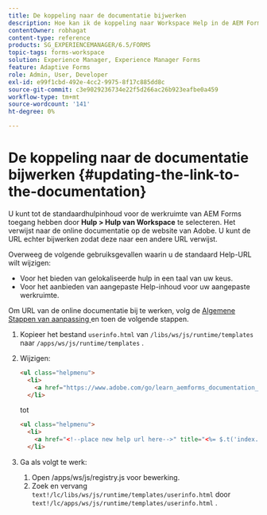 ```yaml
---
title: De koppeling naar de documentatie bijwerken
description: Hoe kan ik de koppeling naar Workspace Help in de AEM Forms-werkruimte bijwerken en naar de koppeling naar uw aangepaste documentatie verwijzen?
contentOwner: robhagat
content-type: reference
products: SG_EXPERIENCEMANAGER/6.5/FORMS
topic-tags: forms-workspace
solution: Experience Manager, Experience Manager Forms
feature: Adaptive Forms
role: Admin, User, Developer
exl-id: e99f1cbd-492e-4cc2-9975-8f17c885dd8c
source-git-commit: c3e9029236734e22f5d266ac26b923eafbe0a459
workflow-type: tm+mt
source-wordcount: '141'
ht-degree: 0%

---
```


# De koppeling naar de documentatie bijwerken {#updating-the-link-to-the-documentation}

U kunt tot de standaardhulpinhoud voor de werkruimte van AEM Forms toegang hebben door **Hulp > Hulp van Workspace** te selecteren. Het verwijst naar de online documentatie op de website van Adobe. U kunt de URL echter bijwerken zodat deze naar een andere URL verwijst.

Overweeg de volgende gebruiksgevallen waarin u de standaard Help-URL wilt wijzigen:

* Voor het bieden van gelokaliseerde hulp in een taal van uw keus.
* Voor het aanbieden van aangepaste Help-inhoud voor uw aangepaste werkruimte.

Om URL van de online documentatie bij te werken, volg de [ Algemene Stappen van aanpassing ](/help/forms/using/generic-steps-html-workspace-customization.md) en toen de volgende stappen.

1. Kopieer het bestand `userinfo.html` van `/libs/ws/js/runtime/templates` naar `/apps/ws/js/runtime/templates` .
1. Wijzigen:

   ```html
   <ul class="helpmenu">
     <li>
       <a href="https://www.adobe.com/go/learn_aemforms_documentation_63" title="<%= $.t('index.header.dropdown.WorkspaceHelp')%>" target="_blank"><%= $.t('index.header.dropdown.WorkspaceHelp')%></a>
     </li>
   ```

   tot

   ```html
   <ul class="helpmenu">
     <li>
       <a href="<!--place new help url here-->" title="<%= $.t('index.header.dropdown.WorkspaceHelp')%>" target="_blank"><%= $.t('index.header.dropdown.WorkspaceHelp')%></a>
     </li>
   ```

1. Ga als volgt te werk:

   1. Open /apps/ws/js/registry.js voor bewerking.
   1. Zoek en vervang `text!/lc/libs/ws/js/runtime/templates/userinfo.html` door `text!/lc/apps/ws/js/runtime/templates/userinfo.html` .

